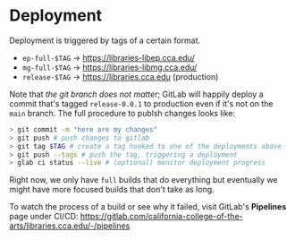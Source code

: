 # Deployment

Deployment is triggered by tags of a certain format.

- `ep-full-$TAG` -> https://libraries-libep.cca.edu/
- `mg-full-$TAG` -> https://libraries-libmg.cca.edu/
- `release-$TAG` -> https://libraries.cca.edu (production)

Note that _the git branch does not matter_; GitLab will happily deploy a commit that's tagged `release-0.0.1` to production even if it's not on the `main` branch. The full procedure to publsh changes looks like:

```sh
> git commit -m "here are my changes"
> git push # push changes to gitlab
> git tag $TAG # create a tag hooked to one of the deployments above
> git push --tags # push the tag, triggering a deployment
> glab ci status --live # (optional) monitor deployment progress
```

Right now, we only have `full` builds that do everything but eventually we might have more focused builds that don't take as long.

To watch the process of a build or see why it failed, visit GitLab's **Pipelines** page under CI/CD: https://gitlab.com/california-college-of-the-arts/libraries.cca.edu/-/pipelines
